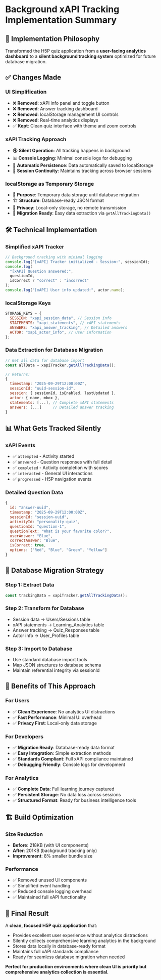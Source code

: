 # Background xAPI Tracking Implementation Summary

## 🎯 **Implementation Philosophy**

Transformed the H5P quiz application from a **user-facing analytics dashboard** to a **silent background tracking system** optimized for future database migration.

## ✅ **Changes Made**

### **UI Simplification**

- ❌ **Removed**: xAPI info panel and toggle button
- ❌ **Removed**: Answer tracking dashboard
- ❌ **Removed**: localStorage management UI controls
- ❌ **Removed**: Real-time analytics displays
- ✅ **Kept**: Clean quiz interface with theme and zoom controls

### **xAPI Tracking Approach**

- 🔇 **Silent Operation**: All tracking happens in background
- 📊 **Console Logging**: Minimal console logs for debugging
- 💾 **Automatic Persistence**: Data automatically saved to localStorage
- 🔄 **Session Continuity**: Maintains tracking across browser sessions

### **localStorage as Temporary Storage**

- 📝 **Purpose**: Temporary data storage until database migration
- 🏗️ **Structure**: Database-ready JSON format
- 🔐 **Privacy**: Local-only storage, no remote transmission
- 🚀 **Migration Ready**: Easy data extraction via `getAllTrackingData()`

## 🛠️ **Technical Implementation**

### **Simplified xAPI Tracker**

```javascript
// Background tracking with minimal logging
console.log("[xAPI] Tracker initialized - Session:", sessionId);
console.log(
  "[xAPI] Question answered:",
  questionId,
  isCorrect ? "correct" : "incorrect"
);
console.log("[xAPI] User info updated:", actor.name);
```

### **localStorage Keys**

```javascript
STORAGE_KEYS = {
  SESSION: "xapi_session_data", // Session info
  STATEMENTS: "xapi_statements", // xAPI statements
  ANSWERS: "xapi_answer_tracking", // Detailed answers
  ACTOR: "xapi_actor_info", // User information
};
```

### **Data Extraction for Database Migration**

```javascript
// Get all data for database import
const allData = xapiTracker.getAllTrackingData();

// Returns:
{
  timestamp: "2025-09-29T12:00:00Z",
  sessionId: "uuid-session-id",
  session: { sessionId, isEnabled, lastUpdated },
  actor: { name, mbox },
  statements: [...], // Complete xAPI statements
  answers: [...]     // Detailed answer tracking
}
```

## 📊 **What Gets Tracked Silently**

### **xAPI Events**

- ✅ `attempted` - Activity started
- ✅ `answered` - Question responses with full detail
- ✅ `completed` - Activity completion with scores
- ✅ `interacted` - General UI interactions
- ✅ `progressed` - H5P navigation events

### **Detailed Question Data**

```javascript
{
  id: "answer-uuid",
  timestamp: "2025-09-29T12:00:00Z",
  sessionId: "session-uuid",
  activityId: "personality-quiz",
  questionId: "question-1",
  questionText: "What is your favorite color?",
  userAnswer: "Blue",
  correctAnswer: "Blue",
  isCorrect: true,
  options: ["Red", "Blue", "Green", "Yellow"]
}
```

## 🔄 **Database Migration Strategy**

### **Step 1: Extract Data**

```javascript
const trackingData = xapiTracker.getAllTrackingData();
```

### **Step 2: Transform for Database**

- Session data → Users/Sessions table
- xAPI statements → Learning_Analytics table
- Answer tracking → Quiz_Responses table
- Actor info → User_Profiles table

### **Step 3: Import to Database**

- Use standard database import tools
- Map JSON structures to database schema
- Maintain referential integrity via sessionId

## 🎯 **Benefits of This Approach**

### **For Users**

- ✅ **Clean Experience**: No analytics UI distractions
- ✅ **Fast Performance**: Minimal UI overhead
- ✅ **Privacy First**: Local-only data storage

### **For Developers**

- ✅ **Migration Ready**: Database-ready data format
- ✅ **Easy Integration**: Simple extraction methods
- ✅ **Standards Compliant**: Full xAPI compliance maintained
- ✅ **Debugging Friendly**: Console logs for development

### **For Analytics**

- ✅ **Complete Data**: Full learning journey captured
- ✅ **Persistent Storage**: No data loss across sessions
- ✅ **Structured Format**: Ready for business intelligence tools

## 🏗️ **Build Optimization**

### **Size Reduction**

- **Before**: 218KB (with UI components)
- **After**: 201KB (background tracking only)
- **Improvement**: 8% smaller bundle size

### **Performance**

- ✅ Removed unused UI components
- ✅ Simplified event handling
- ✅ Reduced console logging overhead
- ✅ Maintained full xAPI functionality

## 🎉 **Final Result**

A **clean, focused H5P quiz application** that:

- Provides excellent user experience without analytics distractions
- Silently collects comprehensive learning analytics in the background
- Stores data locally in database-ready format
- Maintains full xAPI standards compliance
- Ready for seamless database migration when needed

**Perfect for production environments where clean UI is priority but comprehensive analytics collection is essential.**
